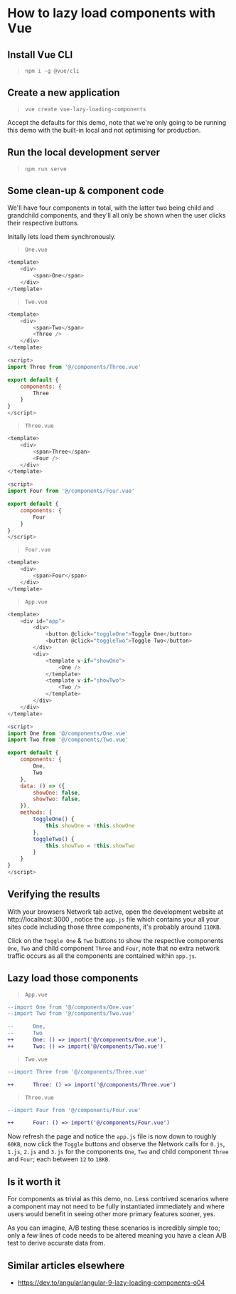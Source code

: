 # How to lazy load components with Vue

## Install Vue CLI

> `npm i -g @vue/cli`

## Create a new application

> `vue create vue-lazy-loading-components`

Accept the defaults for this demo, note that we're only going to be running this demo with the built-in local and not optimising for production.

## Run the local development server

> `npm run serve`

## Some clean-up & component code

We'll have four components in total, with the latter two being child and grandchild components, and they'll all only be shown when the user clicks their respective buttons.

Initally lets load them synchronously.

> `One.vue`
```javascript
<template>
	<div>
		<span>One</span>
	</div>
</template>
```

> `Two.vue`
```javascript
<template>
	<div>
		<span>Two</span>
		<Three />
	</div>
</template>

<script>
import Three from '@/components/Three.vue'

export default {
	components: {
		Three
	}
}
</script>
```

> `Three.vue`
```javascript
<template>
	<div>
		<span>Three</span>
		<Four />
	</div>
</template>

<script>
import Four from '@/components/Four.vue'

export default {
	components: {
		Four
	}
}
</script>
```

> `Four.vue`
```javascript
<template>
	<div>
		<span>Four</span>
	</div>
</template>
```

> `App.vue`
```javascript
<template>
	<div id="app">
		<div>
			<button @click="toggleOne">Toggle One</button>
			<button @click="toggleTwo">Toggle Two</button>
		</div>
		<div>
			<template v-if="showOne">
				<One />
			</template>
			<template v-if="showTwo">
				<Two />
			</template>
		</div>
	</div>
</template>

<script>
import One from '@/components/One.vue'
import Two from '@/components/Two.vue'

export default {
	components: {
		One,
		Two
	},
	data: () => ({
		showOne: false,
		showTwo: false,
	}),
	methods: {
		toggleOne() {
			this.showOne = !this.showOne
		},
		toggleTwo() {
			this.showTwo = !this.showTwo
		}
	}
}
</script>
```

## Verifying the results

With your browsers Network tab active, open the development website at http://localhost:3000 , notice the `app.js` file which contains your all your sites code including those three components, it's probably around `110KB`.

Click on the `Toggle One` & `Two` buttons to show the respective components `One`, `Two` and child component `Three` and `Four`, note that no extra network traffic occurs as all the components are contained within `app.js`.

## Lazy load those components

> `App.vue`
```diff
--import One from '@/components/One.vue'
--import Two from '@/components/Two.vue'

--		One,
--		Two
++		One: () => import('@/components/One.vue'),
++		Two: () => import('@/components/Two.vue')
```

> `Two.vue`
```diff
--import Three from '@/components/Three.vue'

++		Three: () => import('@/components/Three.vue')
```

> `Three.vue`
```diff
--import Four from '@/components/Four.vue'

++		Four: () => import('@/components/Four.vue')
```

Now refresh the page and notice the `app.js` file is now down to roughly `60KB`, now click the `Toggle` buttons and observe the Network calls for `0.js`, `1.js`, `2.js` and `3.js` for the components `One`, `Two` and child component `Three` and `Four`; each between `12` to `18KB`.

## Is it worth it

For components as trivial as this demo, no.
Less contrived scenarios where a component may not need to be fully instantiated immediately and where users would benefit in seeing other more primary features sooner, yes.

As you can imagine, A/B testing these scenarios is incredibly simple too; only a few lines of code needs to be altered meaning you have a clean A/B test to derive accurate data from.

## Similar articles elsewhere

- https://dev.to/angular/angular-9-lazy-loading-components-o04
